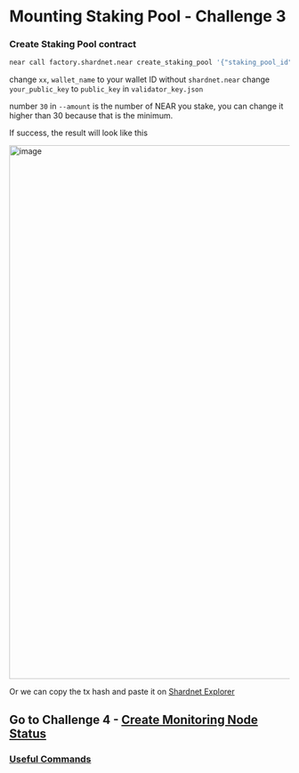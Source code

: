 # Mounting Staking Pool - Challenge 3


### Create Staking Pool contract

  ```bash
  near call factory.shardnet.near create_staking_pool '{"staking_pool_id": "wallet_name", "owner_id": "xx.shardnet.near", "stake_public_key": "your_public_key", "reward_fee_fraction": {"numerator": 5, "denominator": 100}, "code_hash":"DD428g9eqLL8fWUxv8QSpVFzyHi1Qd16P8ephYCTmMSZ"}' --accountId="xx.shardnet.near" --amount=30 --gas=300000000000000
  ```
    
  change `xx`, `wallet_name` to your wallet ID without `shardnet.near`
  change `your_public_key` to `public_key` in `validator_key.json` 
    
  number `30` in `--amount` is the number of NEAR you stake, you can change it higher than 30 because that is the minimum.

  If success, the result will look like this

  <img width="960" alt="image" src="https://user-images.githubusercontent.com/78410824/181917194-92a10648-c626-4cf1-bc4a-078fd851ef8e.png">

  Or we can copy the tx hash and paste it on [Shardnet Explorer](https://explorer.shardnet.near.org)
    

## Go to Challenge 4 - [Create Monitoring Node Status](https://github.com/0xachraf/stakewars/blob/main/task/04.md)

### [Useful Commands](https://github.com/0xachraf/stakewars/blob/main/useful.md)
